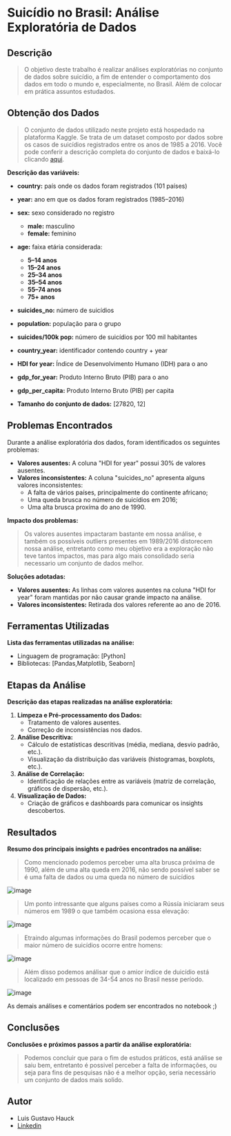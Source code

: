 # Suicídio no Brasil: Análise Exploratória de Dados 

## Descrição
>O objetivo deste trabalho é realizar análises exploratórias no conjunto de dados sobre suicídio, a fim de entender o comportamento dos dados em todo o mundo e, especialmente, no Brasil.
>Além de colocar em prática assuntos estudados.

## Obtenção dos Dados
>O conjunto de dados utilizado neste projeto está hospedado na plataforma Kaggle. Se trata de um dataset composto por dados sobre os casos de suicídios registrados entre os anos de 1985 a 2016. Você pode conferir a descrição completa do conjunto de dados e baixá-lo clicando [aqui](https://www.kaggle.com/datasets/russellyates88/suicide-rates-overview-1985-to-2016).

**Descrição das variáveis:**

* **country:** país onde os dados foram registrados (101 países)
* **year:** ano em que os dados foram registrados (1985–2016)
* **sex:** sexo considerado no registro
    * **male:** masculino
    * **female:** feminino
* **age:** faixa etária considerada:
    * **5–14 anos**
    * **15–24 anos**
    * **25–34 anos**
    * **35–54 anos**
    * **55–74 anos**
    * **75+ anos**
* **suicides_no:** número de suicídios
* **population:** população para o grupo
* **suicides/100k pop:** número de suicídios por 100 mil habitantes
* **country_year:** identificador contendo country + year
* **HDI for year:** Índice de Desenvolvimento Humano (IDH) para o ano
* **gdp_for_year:** Produto Interno Bruto (PIB) para o ano
* **gdp_per_capita:** Produto Interno Bruto (PIB) per capita

* **Tamanho do conjunto de dados:** [27820, 12]
  
## Problemas Encontrados

Durante a análise exploratória dos dados, foram identificados os seguintes problemas:

* **Valores ausentes:** A coluna "HDI for year" possui 30% de valores ausentes.
* **Valores inconsistentes:** A coluna "suicides_no" apresenta alguns valores inconsistentes:
   * A falta de vários países, principalmente do continente africano;
   * Uma queda brusca no número de suicídios em 2016;
   * Uma alta brusca proxíma do ano de 1990.


**Impacto dos problemas:**

>Os valores ausentes impactaram bastante em nossa análise, e também os possíveis outliers presentes em 1989/2016 distorecem nossa análise, entretanto como meu objetivo era a exploração não teve tantos impactos, mas para algo mais consolidado seria necessario um conjunto de dados melhor.

**Soluções adotadas:**

* **Valores ausentes:** As linhas com valores ausentes na coluna "HDI for year" foram mantidas por não causar grande impacto na análise.
* **Valores inconsistentes:** Retirada dos valores referente ao ano de 2016.

## Ferramentas Utilizadas
**Lista das ferramentas utilizadas na análise:**

* Linguagem de programação: [Python]
* Bibliotecas: [Pandas,Matplotlib, Seaborn]

## Etapas da Análise

**Descrição das etapas realizadas na análise exploratória:**

1. **Limpeza e Pré-processamento dos Dados:** 
    * Tratamento de valores ausentes.
    * Correção de inconsistências nos dados.
2. **Análise Descritiva:**
    * Cálculo de estatísticas descritivas (média, mediana, desvio padrão, etc.).
    * Visualização da distribuição das variáveis (histogramas, boxplots, etc.).
3. **Análise de Correlação:**
    * Identificação de relações entre as variáveis (matriz de correlação, gráficos de dispersão, etc.).
4. **Visualização de Dados:**
    * Criação de gráficos e dashboards para comunicar os insights descobertos.
  
## Resultados

**Resumo dos principais insights e padrões encontrados na análise:**

>Como mencionado podemos perceber uma alta brusca próxima de 1990, além de uma alta queda em 2016, não sendo possível saber se é uma falta de dados ou uma queda no número de suicídios

![image](https://github.com/user-attachments/assets/3cfde3dc-2b8c-44c3-9606-8e47edfa6f04)

>Um ponto intressante que alguns países como a Rússía iniciaram seus números em 1989 o que também ocasiona essa elevação:

![image](https://github.com/user-attachments/assets/e284ac15-6e5a-41e3-b3a5-05c5f5c274f5)

>Etraindo algumas informações do Brasil podemos perceber que o maior número de suicídios ocorre entre homens:

![image](https://github.com/user-attachments/assets/dd932fad-594a-44a6-8405-d90dc85620eb)

>Além disso podemos análisar que o amior índice de duicídio está localizado em pessoas de 34-54 anos no Brasil nesse período.

![image](https://github.com/user-attachments/assets/cda28ab6-7c8d-48ec-9890-91f2325b70f1)

As demais análises e comentários podem ser encontrados no notebook ;)

## Conclusões

**Conclusões e próximos passos a partir da análise exploratória:**

>Podemos concluir que para o fim de estudos práticos, está análise se saiu bem, entretanto é possivel perceber a falta de informações, ou seja para fins de pesquisas não é a melhor opção, seria necessário um conjunto de dados mais solido.

## Autor

* Luis Gustavo Hauck
* [Linkedin](https://www.linkedin.com/in/luis-gustavo-hauck/)





